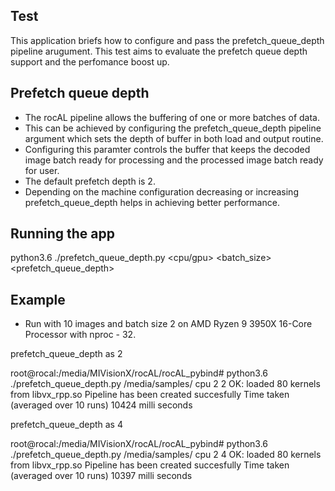 ##  Test
This application briefs how to configure and pass the prefetch_queue_depth pipeline arugument.
This  test  aims to evaluate the prefetch queue depth support and the perfomance boost up.

## Prefetch queue depth
* The rocAL pipeline allows the buffering of one or more batches of data.
* This can be achieved by configuring the prefetch_queue_depth  pipeline argument which sets the depth of buffer in both load and output routine.
* Configuring this paramter controls the buffer that keeps the decoded image batch ready for processing and the processed image batch ready for user.
* The default prefetch depth is 2.
* Depending on the machine configuration decreasing or increasing   prefetch_queue_depth helps in achieving better performance.

## Running the app
python3.6 ./prefetch_queue_depth.py  <path to the dataset> <cpu/gpu> <batch_size> <prefetch_queue_depth>

## Example
* Run with 10 images and batch size 2 on AMD Ryzen 9 3950X 16-Core Processor with nproc - 32.

prefetch_queue_depth as 2

root@rocal:/media/MIVisionX/rocAL/rocAL_pybind# python3.6 ./prefetch_queue_depth.py /media/samples/ cpu 2 2
OK: loaded 80 kernels from libvx_rpp.so
Pipeline has been created succesfully
Time taken (averaged over 10 runs)  10424 milli seconds

prefetch_queue_depth as 4

root@rocal:/media/MIVisionX/rocAL/rocAL_pybind# python3.6 ./prefetch_queue_depth.py /media/samples/ cpu 2 4
OK: loaded 80 kernels from libvx_rpp.so
Pipeline has been created succesfully
Time taken (averaged over 10 runs)  10397 milli seconds
